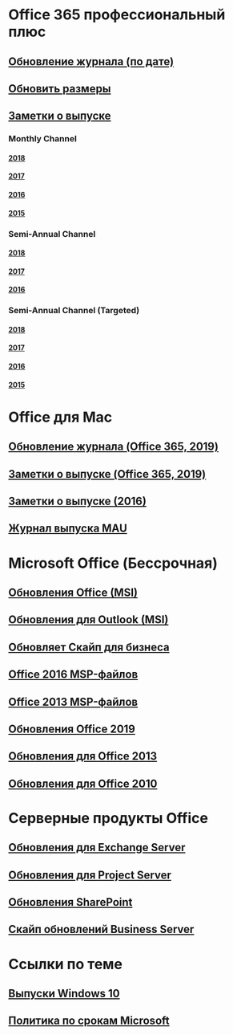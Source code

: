 # Office 365 профессиональный плюс
## [Обновление журнала (по дате)](update-history-office365-proplus-by-date.md)
## [Обновить размеры](download-sizes-office365-proplus-updates.md)

## [Заметки о выпуске](release-notes-office365-proplus.md)

### Monthly Channel
#### [2018](monthly-channel-2018.md)
#### [2017](monthly-channel-2017.md)
#### [2016](monthly-channel-2016.md)
#### [2015](monthly-channel-2015.md)

### Semi-Annual Channel
#### [2018](semi-annual-channel-2018.md)
#### [2017](semi-annual-channel-2017.md)
#### [2016](semi-annual-channel-2016.md)

### Semi-Annual Channel (Targeted)
#### [2018](semi-annual-channel-targeted-2018.md)
#### [2017](semi-annual-channel-targeted-2017.md)
#### [2016](semi-annual-channel-targeted-2016.md)
#### [2015](semi-annual-channel-targeted-2015.md)

# Office для Mac
## [Обновление журнала (Office 365, 2019)](update-history-office-for-mac.md)
## [Заметки о выпуске (Office 365, 2019)](release-notes-office-for-mac.md)
## [Заметки о выпуске (2016)](release-notes-office-2016-mac.md)
## [Журнал выпуска MAU](release-history-microsoft-autoupdate.md)

# Microsoft Office (Бессрочная)
## [Обновления Office (MSI)](office-updates-msi.md)
## [Обновления для Outlook (MSI)](outlook-updates-msi.md)
## [Обновляет Скайп для бизнеса](https://docs.microsoft.com/SkypeForBusiness/sfb-client-updates)
## [Office 2016 MSP-файлов](msp-files-office-2016.md)
## [Office 2013 MSP-файлов](msp-files-office-2013.md)
## [Обновления Office 2019](update-history-office-2019.md)
## [Обновления для Office 2013](update-history-office-2013.md)
## [Обновления для Office 2010](update-history-office-2010-click-to-run.md)

# Серверные продукты Office
## [Обновления для Exchange Server](https://technet.microsoft.com/library/hh135098(v=exchg.150).aspx)
## [Обновления для Project Server](project-server-updates.md)
## [Обновления SharePoint](sharepoint-updates.md)
## [Скайп обновлений Business Server](https://docs.microsoft.com/SkypeForBusiness/sfb-server-updates)

# Ссылки по теме
## [Выпуски Windows 10](https://www.microsoft.com/itpro/windows-10/release-information)
## [Политика по срокам Microsoft](https://support.microsoft.com/lifecycle)


